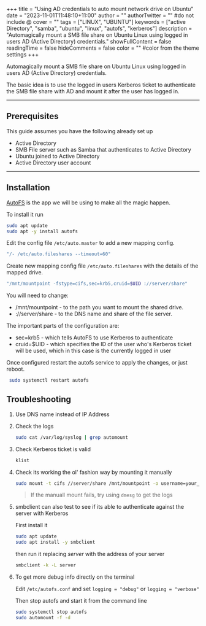 +++
title = "Using AD credentials to auto mount network drive on Ubuntu"
date = "2023-11-01T11:48:10+11:00"
author = ""
authorTwitter = "" #do not include @
cover = ""
tags = ["LINUX", "UBUNTU"]
keywords = ["active Directory", "samba", "ubuntu", "linux", "autofs", "kerberos"]
description = "Automagically mount a SMB file share on Ubuntu Linux using logged in users AD (Active Directory) credentials."
showFullContent = false
readingTime = false
hideComments = false
color = "" #color from the theme settings
+++

Automagically mount a SMB file share on Ubuntu Linux using logged in users AD (Active Directory) credentials. 

The basic idea is to use the logged in users Kerberos ticket to authenticate the SMB file share with AD and mount it after the user has logged in.

---

## Prerequisites

This guide assumes you have the following already set up

- Active Directory
- SMB File server such as Samba that authenticates to Active Directory
- Ubuntu joined to Active Directory
- Active Directory user account

---

## Installation

[AutoFS](https://help.ubuntu.com/community/Autofs) is the app we will be using to make all the magic happen.

To install it run

```bash
sudo apt update
sudo apt -y install autofs
```

Edit the config file `/etc/auto.master` to add a new mapping config.

```sh
"/- /etc/auto.fileshares --timeout=60"
```

Create new mapping config file `/etc/auto.fileshares` with the details of the mapped drive.

```sh
"/mnt/mountpoint -fstype=cifs,sec=krb5,cruid=$UID ://server/share"
```


You will need to change:

- /mnt/mountpoint - to the path you want to mount the shared drive.
- ://server/share - to the DNS name and share of the file server.

The important parts of the configuration are:

- sec=krb5 - which tells AutoFS to use Kerberos to authenticate
- cruid=$UID - which specifies the ID of the user who's Kerberos ticket will be used, which in this case is the currently logged in user

Once configured restart the autofs service to apply the changes, or just reboot.

```bash
 sudo systemctl restart autofs
```


## Troubleshooting

1. Use DNS name instead of IP Address

2. Check the logs

    ```bash
    sudo cat /var/log/syslog | grep automount
    ```

3. Check Kerberos ticket is valid

    ```bash
    klist
    ```

4. Check its working the ol' fashion way by mounting it manually

    ```bash
    sudo mount -t cifs //server/share /mnt/mountpoint -o username=your_username,sec=krb5
    ```

    > If the manuall mount fails, try using `dmesg` to get the logs

5. smbclient can also test to see if its able to authenticate against the server with Kerberos

    First install it

    ```bash
    sudo apt update
    sudo apt install -y smbclient
    ```

    then run it replacing *server* with the address of your server

    ```bash
    smbclient -k -L server
    ```

6. To get more debug info directly on the terminal

    Edit `/etc/autofs.conf` and set `logging = "debug"` or `logging = "verbose"`

    Then stop autofs and start it from the command line

    ```bash
    sudo systemctl stop autofs
    sudo automount -f -d
    ```
